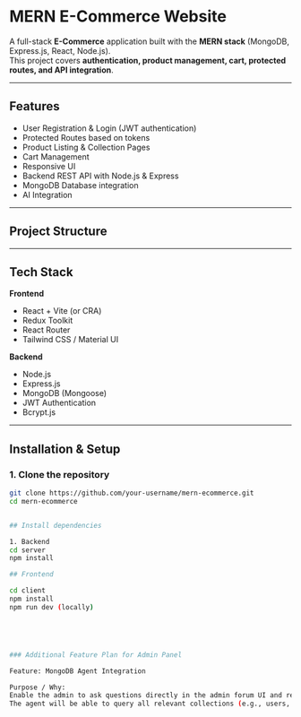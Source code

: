 # MERN E-Commerce Website

A full-stack **E-Commerce** application built with the **MERN stack** (MongoDB, Express.js, React, Node.js).  
This project covers **authentication, product management, cart, protected routes, and API integration**.

---

##  Features

- User Registration & Login (JWT authentication)
- Protected Routes based on tokens
- Product Listing & Collection Pages
- Cart Management
- Responsive UI
- Backend REST API with Node.js & Express
- MongoDB Database integration
- AI Integration

---

##  Project Structure


---

##  Tech Stack

**Frontend**
- React + Vite (or CRA)
- Redux Toolkit
- React Router
- Tailwind CSS / Material UI

**Backend**
- Node.js
- Express.js
- MongoDB (Mongoose)
- JWT Authentication
- Bcrypt.js

---

##  Installation & Setup

### 1. Clone the repository
```bash
git clone https://github.com/your-username/mern-ecommerce.git
cd mern-ecommerce


## Install dependencies

1. Backend
cd server
npm install

## Frontend

cd client
npm install
npm run dev (locally)





### Additional Feature Plan for Admin Panel

Feature: MongoDB Agent Integration

Purpose / Why:
Enable the admin to ask questions directly in the admin forum UI and receive accurate, real-time information from the database.
The agent will be able to query all relevant collections (e.g., users, products, orders) and return results intelligently.


